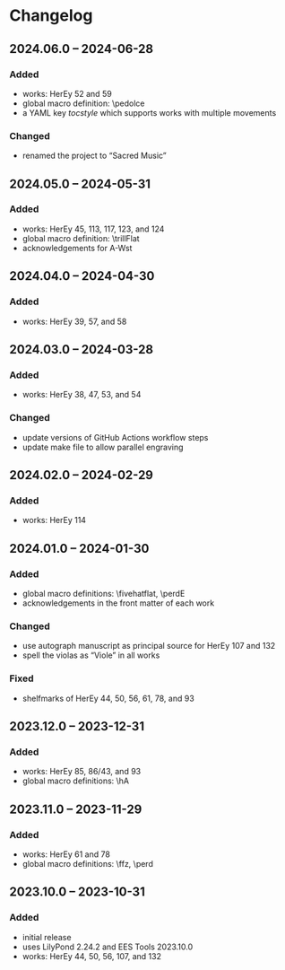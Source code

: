 # Changelog

## 2024.06.0 – 2024-06-28

### Added

- works: HerEy 52 and 59
- global macro definition: \pedolce
- a YAML key *tocstyle* which supports works with multiple movements

### Changed

- renamed the project to “Sacred Music”


## 2024.05.0 – 2024-05-31

### Added

- works: HerEy 45, 113, 117, 123, and 124
- global macro definition: \trillFlat
- acknowledgements for A-Wst


## 2024.04.0 – 2024-04-30

### Added

- works: HerEy 39, 57, and 58


## 2024.03.0 – 2024-03-28

### Added

- works: HerEy 38, 47, 53, and 54

### Changed

- update versions of GitHub Actions workflow steps
- update make file to allow parallel engraving


## 2024.02.0 – 2024-02-29

### Added

- works: HerEy 114


## 2024.01.0 – 2024-01-30

### Added

- global macro definitions: \fivehatflat, \perdE
- acknowledgements in the front matter of each work


### Changed

- use autograph manuscript as principal source for HerEy 107 and 132
- spell the violas as “Viole” in all works


### Fixed

- shelfmarks of HerEy 44, 50, 56, 61, 78, and 93


## 2023.12.0 – 2023-12-31

### Added

- works: HerEy 85, 86/43, and 93
- global macro definitions: \hA


## 2023.11.0 – 2023-11-29

### Added

- works: HerEy 61 and 78
- global macro definitions: \ffz, \perd


## 2023.10.0 – 2023-10-31

### Added

- initial release
- uses LilyPond 2.24.2 and EES Tools 2023.10.0
- works: HerEy 44, 50, 56, 107, and 132
